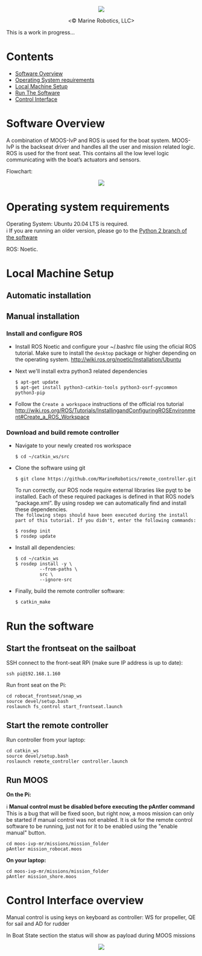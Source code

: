 <p align="center"><img src="https://user-images.githubusercontent.com/47678311/134843035-bf94204a-1e1a-4baa-b05a-0608b420d87e.png"></p>
<p align="center"><© Marine Robotics, LLC></p>

This is a work in progress...

# Contents

- [Software Overview](#software-overview)
- [Operating System requirements](#operating-system-requirements)
- [Local Machine Setup](#local-machine-setup)
- [Run The Software](#run-the-software)
- [Control Interface](#control-interface)

# Software Overview

A combination of MOOS-IvP and ROS is used for the boat system. MOOS-IvP is the backseat driver and handles all the user and mission related logic. ROS is used for the front seat. This contains all the low level logic communicating with the boat’s actuators and sensors.

Flowchart:
<p align="center"><img src="https://user-images.githubusercontent.com/47678311/134934079-bc020045-4d39-49ab-9f9b-42817a68920d.png"></p>

# Operating system requirements
Operating System: Ubuntu 20.04 LTS is required.  
:information_source: If you are running an older version, please go to the [Python 2 branch of the software](https://github.com/MarineRobotics/remote_controller/tree/developer)

ROS: Noetic.

# Local Machine Setup

## Automatic installation
[comment]: <> (TODO: Need to tell people to use correct script)
## Manual installation
### Install and configure ROS
* Install ROS Noetic and configure your ~/.bashrc file using the oficial ROS tutorial. Make sure to install the `desktop` package or higher depending on the operating system.
http://wiki.ros.org/noetic/Installation/Ubuntu  

* Next we'll install extra python3 related dependencies
   ```
   $ apt-get update
   $ apt-get install python3-catkin-tools python3-osrf-pycommon python3-pip
   ```

* Follow the `Create a workspace` instructions of the official ros tutorial
http://wiki.ros.org/ROS/Tutorials/InstallingandConfiguringROSEnvironment#Create_a_ROS_Workspace

### Download and build remote controller

* Navigate to your newly created ros workspace
  ```
  $ cd ~/catkin_ws/src
  ```

* Clone the software using git
  ```
  $ git clone https://github.com/MarineRobotics/remote_controller.git
  ```

  To run correctly, our ROS node require external libraries like pyqt to be installed. Each of these required packages is defined in that ROS node’s “package.xml”. By using rosdep we can automatically find and install these dependencies.  
  `The following steps should have been executed during the install part of this tutorial. If you didn't, enter the following commands:`
  ```
  $ rosdep init
  $ rosdep update
  ```

* Install all dependencies:
  ```
  $ cd ~/catkin_ws
  $ rosdep install -y \
           --from-paths \
           src \
           --ignore-src
  ```

* Finally, build the remote controller software:
  ```
  $ catkin_make
  ```


# Run the software

## Start the frontseat on the sailboat



SSH connect to the front-seat RPi (make sure IP address is up to date):
```
ssh pi@192.168.1.160
```
Run front seat on the Pi:
```
cd robocat_frontseat/snap_ws
source devel/setup.bash
roslaunch fs_control start_frontseat.launch
```

## Start the remote controller
Run controller from your laptop:
```
cd catkin_ws
source devel/setup.bash
roslaunch remote_controller controller.launch
```
## Run MOOS

**On the Pi:**

:information_source: **Manual control must be disabled before executing the pAntler command**  
This is a bug that will be fixed soon, but right now, a moos mission can only be started if manual control was not enabled. It is ok for the remote control software to be running, just not for it to be enabled using the "enable manual" button.

```
cd moos-ivp-mr/missions/mission_folder
pAntler mission_robocat.moos
```
**On your laptop:**
```
cd moos-ivp-mr/missions/mission_folder
pAntler mission_shore.moos
```

# Control Interface overview
Manual control is using keys on keyboard as controller:
WS for propeller, QE for sail and AD for rudder

In Boat State section the status will show as payload during MOOS missions
<p align="center"><img src="https://user-images.githubusercontent.com/47678311/134934203-96bc625d-c441-46ac-a2cf-9d8e144e75be.png"></p>

